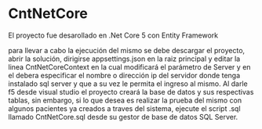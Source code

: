 # CntNetCore
El proyecto fue desarollado en .Net Core 5 con Entity Framework

para llevar a cabo la ejecución del mismo se debe descargar el proyecto, abrir la solución, dirigirse appsettings.json en la raiz principal y editar la linea 
CntNetCoreContext en la cual modificará el parámetro de Server y en el debera especificar el nombre o dirección ip del servidor donde tenga instalado sql server y que a su vez
le permita el ingreso al mismo. Al darle f5 desde visual studio el proyecto creará la base de datos y sus respectivas tablas, sin embargo, si lo que desea es
realizar la prueba del mismo con algunos pacientes ya creados a traves del sistema, ejecute el script .sql llamado CntNetCore.sql desde su gestor de base de datos SQL Server.
